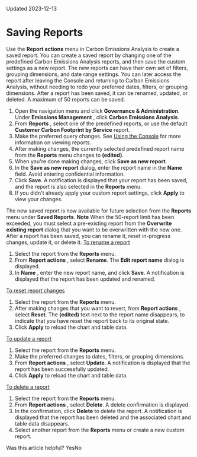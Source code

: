 Updated 2023-12-13
# Saving Reports
Use the **Report actions** menu in Carbon Emissions Analysis to create a saved report. 
You can create a saved report by changing one of the predefined Carbon Emissions Analysis reports, and then save the custom settings as a new report. The new reports can have their own set of filters, grouping dimensions, and date range settings. You can later access the report after leaving the Console and returning to Carbon Emissions Analysis, without needing to redo your preferred dates, filters, or grouping dimensions. After a report has been saved, it can be renamed, updated, or deleted. A maximum of 50 reports can be saved.
  1. Open the navigation menu and click **Governance & Administration**. Under **Emissions Management** , click **Carbon Emissions Analysis**.
  2. From **Reports** , select one of the predefined reports, or use the default **Customer Carbon Footprint by Service** report.
  3. Make the preferred query changes. See [Using the Console](https://docs.oracle.com/en-us/iaas/Content/General/Tasks/carbon-analysis-viewreports.htm#carbon-analysis-console) for more information on viewing reports.
  4. After making changes, the currently selected predefined report name from the **Reports** menu changes to **(edited)**.
  5. When you're done making changes, click **Save as new report**.
  6. In the **Save as new report** dialog, enter the report name in the **Name** field. Avoid entering confidential information.
  7. Click **Save**.
A notification is displayed that your report has been saved, and the report is also selected in the **Reports** menu.
  8. If you didn't already apply your custom report settings, click **Apply** to view your changes.


The new saved report is now available for future selection from the **Reports** menu under **Saved Reports**.
**Note** When the 50-report limit has been exceeded, you must select a pre-existing report from the **Overwrite existing report** dialog that you want to be overwritten with the new one.
After a report has been saved, you can rename it, reset in-progress changes, update it, or delete it.
[To rename a report](https://docs.oracle.com/en-us/iaas/Content/General/Tasks/carbon-analysis-savingreports.htm)
  1. Select the report from the **Reports** menu.
  2. From **Report actions** , select **Rename**. The **Edit report name** dialog is displayed.
  3. In **Name** , enter the new report name, and click **Save**. A notification is displayed that the report has been updated and renamed.


[To reset report changes](https://docs.oracle.com/en-us/iaas/Content/General/Tasks/carbon-analysis-savingreports.htm)
  1. Select the report from the **Reports** menu.
  2. After making changes that you want to revert, from **Report actions** , select **Reset**. The **(edited)** text next to the report name disappears, to indicate that you have reset the report back to its original state.
  3. Click **Apply** to reload the chart and table data.


[To update a report](https://docs.oracle.com/en-us/iaas/Content/General/Tasks/carbon-analysis-savingreports.htm)
  1. Select the report from the **Reports** menu.
  2. Make the preferred changes to dates, filters, or grouping dimensions.
  3. From **Report actions** , select **Update**. A notification is displayed that the report has been successfully updated.
  4. Click **Apply** to reload the chart and table data.


[To delete a report](https://docs.oracle.com/en-us/iaas/Content/General/Tasks/carbon-analysis-savingreports.htm)
  1. Select the report from the **Reports** menu.
  2. From **Report actions** , select **Delete**. A delete confirmation is displayed.
  3. In the confirmation, click **Delete** to delete the report. A notification is displayed that the report has been deleted and the associated chart and table data disappears.
  4. Select another report from the **Reports** menu or create a new custom report.


Was this article helpful?
YesNo

